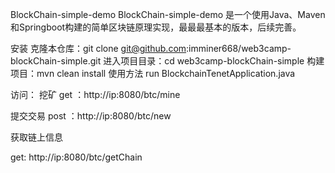 BlockChain-simple-demo
BlockChain-simple-demo 是一个使用Java、Maven和Springboot构建的简单区块链原理实现，最最最基本的版本，后续完善。

安装
克隆本仓库：git clone git@github.com:imminer668/web3camp-blockChain-simple.git
进入项目目录：cd web3camp-blockChain-simple
构建项目：mvn clean install
使用方法
run BlockchainTenetApplication.java

访问：
挖矿 get ：http://ip:8080/btc/mine

提交交易
post ：http://ip:8080/btc/new

获取链上信息

get: http://ip:8080/btc/getChain
